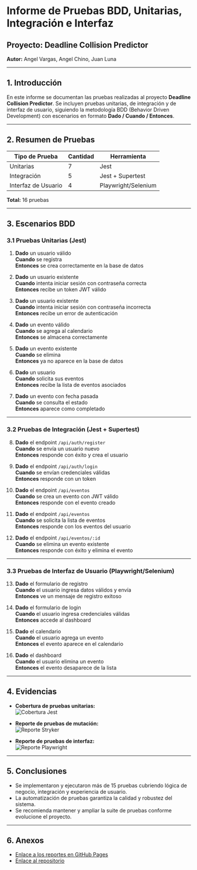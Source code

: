 # Informe de Pruebas BDD, Unitarias, Integración e Interfaz

## Proyecto: Deadline Collision Predictor

**Autor:** Angel Vargas, Angel Chino, Juan Luna



---

## 1. Introducción

En este informe se documentan las pruebas realizadas al proyecto **Deadline Collision Predictor**. Se incluyen pruebas unitarias, de integración y de interfaz de usuario, siguiendo la metodología BDD (Behavior Driven Development) con escenarios en formato **Dado / Cuando / Entonces**.

---

## 2. Resumen de Pruebas

| Tipo de Prueba      | Cantidad | Herramienta         |
|---------------------|----------|---------------------|
| Unitarias           | 7        | Jest                |
| Integración         | 5        | Jest + Supertest    |
| Interfaz de Usuario | 4        | Playwright/Selenium |

**Total:** 16 pruebas

---

## 3. Escenarios BDD

### 3.1 Pruebas Unitarias (Jest)

1. **Dado** un usuario válido  
   **Cuando** se registra  
   **Entonces** se crea correctamente en la base de datos

2. **Dado** un usuario existente  
   **Cuando** intenta iniciar sesión con contraseña correcta  
   **Entonces** recibe un token JWT válido

3. **Dado** un usuario existente  
   **Cuando** intenta iniciar sesión con contraseña incorrecta  
   **Entonces** recibe un error de autenticación

4. **Dado** un evento válido  
   **Cuando** se agrega al calendario  
   **Entonces** se almacena correctamente

5. **Dado** un evento existente  
   **Cuando** se elimina  
   **Entonces** ya no aparece en la base de datos

6. **Dado** un usuario  
   **Cuando** solicita sus eventos  
   **Entonces** recibe la lista de eventos asociados

7. **Dado** un evento con fecha pasada  
   **Cuando** se consulta el estado  
   **Entonces** aparece como completado

---

### 3.2 Pruebas de Integración (Jest + Supertest)

8. **Dado** el endpoint `/api/auth/register`  
   **Cuando** se envía un usuario nuevo  
   **Entonces** responde con éxito y crea el usuario

9. **Dado** el endpoint `/api/auth/login`  
   **Cuando** se envían credenciales válidas  
   **Entonces** responde con un token

10. **Dado** el endpoint `/api/eventos`  
    **Cuando** se crea un evento con JWT válido  
    **Entonces** responde con el evento creado

11. **Dado** el endpoint `/api/eventos`  
    **Cuando** se solicita la lista de eventos  
    **Entonces** responde con los eventos del usuario

12. **Dado** el endpoint `/api/eventos/:id`  
    **Cuando** se elimina un evento existente  
    **Entonces** responde con éxito y elimina el evento

---

### 3.3 Pruebas de Interfaz de Usuario (Playwright/Selenium)

13. **Dado** el formulario de registro  
    **Cuando** el usuario ingresa datos válidos y envía  
    **Entonces** ve un mensaje de registro exitoso

14. **Dado** el formulario de login  
    **Cuando** el usuario ingresa credenciales válidas  
    **Entonces** accede al dashboard

15. **Dado** el calendario  
    **Cuando** el usuario agrega un evento  
    **Entonces** el evento aparece en el calendario

16. **Dado** el dashboard  
    **Cuando** el usuario elimina un evento  
    **Entonces** el evento desaparece de la lista

---

## 4. Evidencias

- **Cobertura de pruebas unitarias:**  
  ![Cobertura Jest](ruta/a/tu/captura-cobertura.png)

- **Reporte de pruebas de mutación:**  
  ![Reporte Stryker](ruta/a/tu/captura-stryker.png)

- **Reporte de pruebas de interfaz:**  
  ![Reporte Playwright](ruta/a/tu/captura-playwright.png)

---

## 5. Conclusiones

- Se implementaron y ejecutaron más de 15 pruebas cubriendo lógica de negocio, integración y experiencia de usuario.
- La automatización de pruebas garantiza la calidad y robustez del sistema.
- Se recomienda mantener y ampliar la suite de pruebas conforme evolucione el proyecto.

---

## 6. Anexos

- [Enlace a los reportes en GitHub Pages](URL_AQUI)
- [Enlace al repositorio](URL_AQUI)
